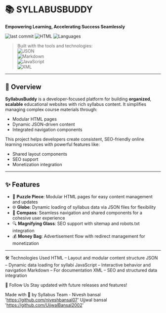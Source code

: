 # 📚 SYLLABUSBUDDY

**Empowering Learning, Accelerating Success Seamlessly**

![last commit](https://img.shields.io/github/last-commit/your-username/SyllabusBuddy?color=blue&label=last%20commit)
![HTML](https://img.shields.io/badge/html-98.7%25-blue)
![Languages](https://img.shields.io/badge/languages-3-informational)

> Built with the tools and technologies:  
> ![JSON](https://img.shields.io/badge/JSON-black?logo=json&logoColor=white)  
> ![Markdown](https://img.shields.io/badge/Markdown-000000?logo=markdown&logoColor=white)  
> ![JavaScript](https://img.shields.io/badge/JavaScript-yellow?logo=javascript&logoColor=black)  
> ![XML](https://img.shields.io/badge/XML-blue?logo=xml&logoColor=white)

---

## 🧾 Overview

**SyllabusBuddy** is a developer-focused platform for building **organized**, **scalable** educational websites with rich syllabus content. It simplifies managing complex course materials through:

- Modular HTML pages
- Dynamic JSON-driven content
- Integrated navigation components

This project helps developers create consistent, SEO-friendly online learning resources with powerful features like:

- Shared layout components
- SEO support
- Monetization integration

---

## ✨ Features

- 🧩 **Puzzle Piece**: Modular HTML pages for easy content management and updates  
- 🌐 **Globe**: Dynamic loading of syllabus data via JSON files for flexibility  
- 🧭 **Compass**: Seamless navigation and shared components for a cohesive user experience  
- 🔍 **Magnifying Glass**: SEO support with sitemap and robots.txt integration  
- 💰 **Money Bag**: Advertisement flow with redirect management for monetization  

---

🛠 Technologies Used
HTML – Layout and modular content structure
JSON – Dynamic data loading for syllabi
JavaScript – Interactive behavior and navigation
Markdown – For documentation
XML – SEO and structured data integration


🔗 Follow Us
Stay updated with future releases and features!

Made with 💙 by Syllabus Team - 
Nivesh bansal 'https://github.com/niveshbansal07'
Ujjwal bansal 'https://github.com/UjjwalBansal2002'

